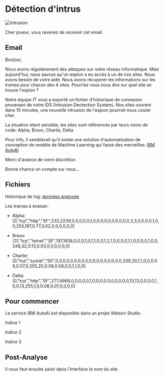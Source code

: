 # Détection d'intrus

![intrusion](https://github.com/vperrinfr/network_intrusion/blob/master/images/intrusion.png)

Cher joueur, vous revenez de recevoir cet email.

## Email

Bonjour,

Nous avons régulièrement des attaques sur notre réseau informatique. Mais aujourd'hui, nous savous qu'un espion a eu accès 
à un de nos sites. Nous avons besoin de votre aide. Nous avons récuperer les informations sur les trames pour chacun des 4 sites.
Pourriez vous nous dire sur quel site se trouve l'espion ? 

Notre équipe IT vous a exporté un fichier d'historique de connexion provenant de notre IDS (Intrusion Dectection System).
Nos sites ouvrent dans 10 minutes, une nouvelle intrusion de l'espion pourrait nous couter cher.

La situation étant sensible, les sites sont référencés par leurs noms de code: Alpha, Bravo, Charlie, Delta

Pour info, il semblerait qu'il existe une solution d'automatisation de conception de modèle de Machine Learning qui fasse des merveilles: [IBM AutoAI](https://dataplatform.cloud.ibm.com/docs/content/wsj/analyze-data/autoai-overview.html)

Merci d'avance de votre discrétion

Bonne chance on compte sur vous...

## Fichiers

Historique de log: [données analysée](https://github.com/vperrinfr/network_intrusion/blob/master/data/Train_data.csv)

Les trames à évaluer: 

- Alpha: [0,"tcp","http","SF",233,2239,0,0,0,0,0,1,0,0,0,0,0,0,0,0,0,0,3,3,0,0,0,0,1,0,0,255,197,0.77,0.02,0,0,0,0,0,0]

- Bravo: [31,"tcp","telnet","SF",197,1608,0,0,0,1,0,1,1,0,0,1,2,1,0,0,0,0,1,1,0,0,0,0,1,0,0,248,32,0.13,0.03,0,0,0,0,0,0]

- Charlie: [0,"tcp","systat","S0",0,0,0,0,0,0,0,0,0,0,0,0,0,0,0,0,0,0,239,20,1,1,0,0,0.08,0.07,0,255,20,0.08,0.08,0,0,1,1,0,0]

- Delta: [0,"tcp","http","SF",277,4968,0,0,0,0,0,1,0,0,0,0,0,0,0,0,0,0,13,13,0,0,0,0,1,0,0,13,255,1,0,0.08,0.01,0,0,0,0]

## Pour commencer

Le service IBM AutoAI est disponible dans un projet Watson Studio.

Indice 1

Indice 2 

Indice 3 

## Post-Analyse

Il vous faut ensuite saisir dans l'interface le nom du site.












